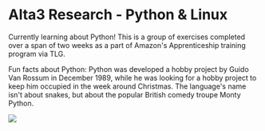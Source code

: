 # Alta3 Research - Python & Linux
Currently learning about Python! This is a group of exercises completed over a span of two weeks as a part of Amazon's Apprenticeship training program via TLG.

Fun facts about Python:
Python was developed a hobby project by Guido Van Rossum in December 1989, while he was looking for a hobby project to keep him occupied in the week 
around Christmas. The language's name isn't about snakes, but about the popular British comedy troupe Monty Python.


![](https://img.gifglobe.com/grabs/montypython/MontyPythonAndTheHolyGrail/MontyPythonAndTheHolyGrail-KotlrIIH-subtitled.jpg)
